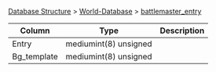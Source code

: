 [Database Structure](Database-Structure) > [World-Database](World-Database) > [battlemaster_entry](battlemaster_entry)

Column | Type | Description
--- | --- | ---
Entry | mediumint(8) unsigned | 
Bg_template | mediumint(8) unsigned | 

